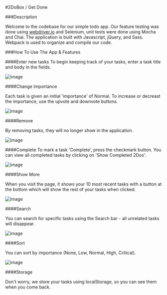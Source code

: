 #2DoBox / Get Done

###Description

Welcome to the codebase for our simple todo app. Our feature testing was done using [webdriver.io](http://webdriver.io/) and Selenium, unit tests were done using Mocha and Chai. The application is built with Javascript, jQuery, and Sass. Webpack is used to organize and compile our code. 

###How To Use The App & Features

####Enter new tasks
To begin keeping track of your tasks, enter a task title and body in the fields.

![image](https://cloud.githubusercontent.com/assets/9679076/19252544/a69fbd6e-8f02-11e6-9fe7-1ba68c4d2366.png)

####Change Importance

Each task is given an initial 'importance' of Normal. To increase or decreast the importance, use the upvote and downvote buttons.  


![image](https://cloud.githubusercontent.com/assets/9679076/19252583/ce06b574-8f02-11e6-9275-8350998e57f2.png)

####Remove

By removing tasks, they will no longer show in the application.

![image](https://cloud.githubusercontent.com/assets/9679076/19252709/8032c44a-8f03-11e6-8d8f-39e1f4e68608.png)

####Complete
To mark a task 'Complete', press the checkmark button. You can view all completed tasks by clicking on 'Show Completed 2Dos'.

![image](https://cloud.githubusercontent.com/assets/9679076/19252741/add78fa2-8f03-11e6-80bb-680d1c7f8364.png)

####Show More

When you visit the page, it shows your 10 most recent tasks with a button at the bottom which will show the rest of your tasks when clicked. 

![image](https://cloud.githubusercontent.com/assets/9679076/19252625/fed5fbd8-8f02-11e6-9408-bdbc79637421.png)

####Search

You can search for specific tasks using the Search bar - all unrelated tasks will disappear. 

![image](https://cloud.githubusercontent.com/assets/9679076/19252655/32ef33bc-8f03-11e6-951b-1b33026587db.png)

####Sort

You can sort by importance (None, Low, Normal, High, Critical).

![image](https://cloud.githubusercontent.com/assets/9679076/19252792/0d1d3c82-8f04-11e6-88f3-efc677cf0221.png)

####Storage

Don't worry, we store your tasks using localStorage, so you can see them when you come back.
